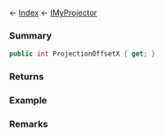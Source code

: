 ← [Index](Api-Index) ← [IMyProjector](Sandbox.ModAPI.Ingame.IMyProjector)

### Summary

```csharp
public int ProjectionOffsetX { get; }
```

### Returns

### Example

### Remarks

